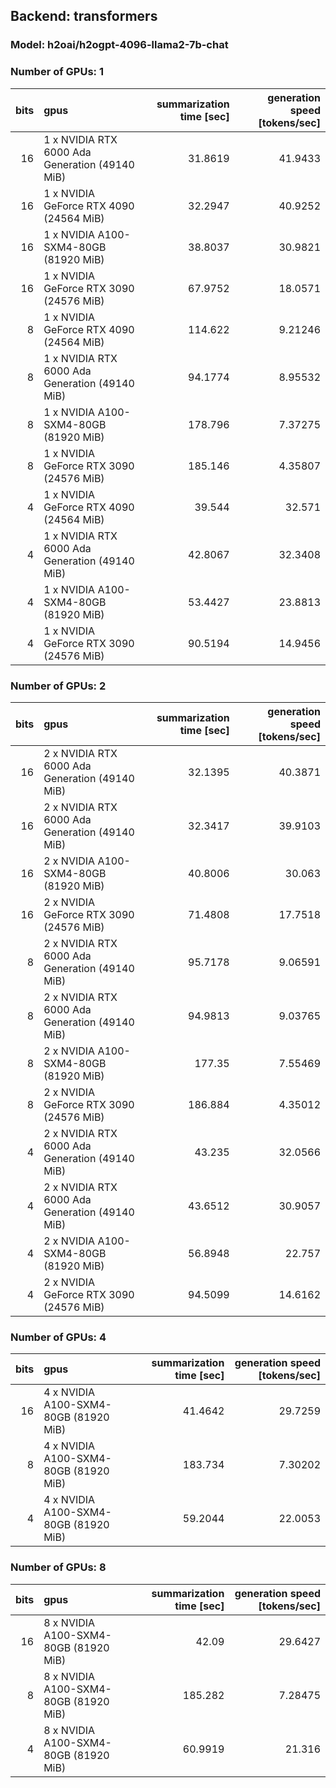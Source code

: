 ## Backend: transformers
### Model: h2oai/h2ogpt-4096-llama2-7b-chat
### Number of GPUs: 1
|   bits | gpus                                           |   summarization time [sec] |   generation speed [tokens/sec] |
|-------:|:-----------------------------------------------|---------------------------:|--------------------------------:|
|     16 | 1 x NVIDIA RTX 6000 Ada Generation (49140 MiB) |                    31.8619 |                        41.9433  |
|     16 | 1 x NVIDIA GeForce RTX 4090 (24564 MiB)        |                    32.2947 |                        40.9252  |
|     16 | 1 x NVIDIA A100-SXM4-80GB (81920 MiB)          |                    38.8037 |                        30.9821  |
|     16 | 1 x NVIDIA GeForce RTX 3090 (24576 MiB)        |                    67.9752 |                        18.0571  |
|      8 | 1 x NVIDIA GeForce RTX 4090 (24564 MiB)        |                   114.622  |                         9.21246 |
|      8 | 1 x NVIDIA RTX 6000 Ada Generation (49140 MiB) |                    94.1774 |                         8.95532 |
|      8 | 1 x NVIDIA A100-SXM4-80GB (81920 MiB)          |                   178.796  |                         7.37275 |
|      8 | 1 x NVIDIA GeForce RTX 3090 (24576 MiB)        |                   185.146  |                         4.35807 |
|      4 | 1 x NVIDIA GeForce RTX 4090 (24564 MiB)        |                    39.544  |                        32.571   |
|      4 | 1 x NVIDIA RTX 6000 Ada Generation (49140 MiB) |                    42.8067 |                        32.3408  |
|      4 | 1 x NVIDIA A100-SXM4-80GB (81920 MiB)          |                    53.4427 |                        23.8813  |
|      4 | 1 x NVIDIA GeForce RTX 3090 (24576 MiB)        |                    90.5194 |                        14.9456  |
### Number of GPUs: 2
|   bits | gpus                                           |   summarization time [sec] |   generation speed [tokens/sec] |
|-------:|:-----------------------------------------------|---------------------------:|--------------------------------:|
|     16 | 2 x NVIDIA RTX 6000 Ada Generation (49140 MiB) |                    32.1395 |                        40.3871  |
|     16 | 2 x NVIDIA RTX 6000 Ada Generation (49140 MiB) |                    32.3417 |                        39.9103  |
|     16 | 2 x NVIDIA A100-SXM4-80GB (81920 MiB)          |                    40.8006 |                        30.063   |
|     16 | 2 x NVIDIA GeForce RTX 3090 (24576 MiB)        |                    71.4808 |                        17.7518  |
|      8 | 2 x NVIDIA RTX 6000 Ada Generation (49140 MiB) |                    95.7178 |                         9.06591 |
|      8 | 2 x NVIDIA RTX 6000 Ada Generation (49140 MiB) |                    94.9813 |                         9.03765 |
|      8 | 2 x NVIDIA A100-SXM4-80GB (81920 MiB)          |                   177.35   |                         7.55469 |
|      8 | 2 x NVIDIA GeForce RTX 3090 (24576 MiB)        |                   186.884  |                         4.35012 |
|      4 | 2 x NVIDIA RTX 6000 Ada Generation (49140 MiB) |                    43.235  |                        32.0566  |
|      4 | 2 x NVIDIA RTX 6000 Ada Generation (49140 MiB) |                    43.6512 |                        30.9057  |
|      4 | 2 x NVIDIA A100-SXM4-80GB (81920 MiB)          |                    56.8948 |                        22.757   |
|      4 | 2 x NVIDIA GeForce RTX 3090 (24576 MiB)        |                    94.5099 |                        14.6162  |
### Number of GPUs: 4
|   bits | gpus                                  |   summarization time [sec] |   generation speed [tokens/sec] |
|-------:|:--------------------------------------|---------------------------:|--------------------------------:|
|     16 | 4 x NVIDIA A100-SXM4-80GB (81920 MiB) |                    41.4642 |                        29.7259  |
|      8 | 4 x NVIDIA A100-SXM4-80GB (81920 MiB) |                   183.734  |                         7.30202 |
|      4 | 4 x NVIDIA A100-SXM4-80GB (81920 MiB) |                    59.2044 |                        22.0053  |
### Number of GPUs: 8
|   bits | gpus                                  |   summarization time [sec] |   generation speed [tokens/sec] |
|-------:|:--------------------------------------|---------------------------:|--------------------------------:|
|     16 | 8 x NVIDIA A100-SXM4-80GB (81920 MiB) |                    42.09   |                        29.6427  |
|      8 | 8 x NVIDIA A100-SXM4-80GB (81920 MiB) |                   185.282  |                         7.28475 |
|      4 | 8 x NVIDIA A100-SXM4-80GB (81920 MiB) |                    60.9919 |                        21.316   |

